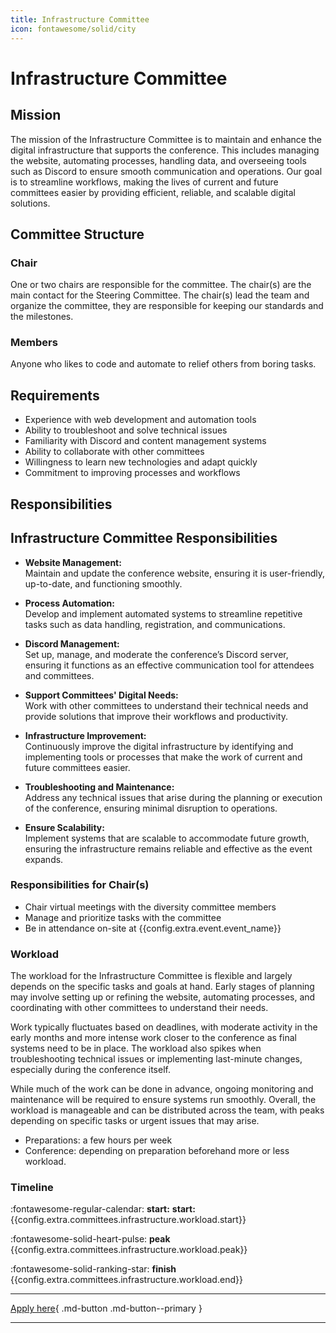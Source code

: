 ```yaml
---
title: Infrastructure Committee
icon: fontawesome/solid/city
---
```


# Infrastructure Committee

## Mission

The mission of the Infrastructure Committee is to maintain and enhance the digital infrastructure that supports the
conference. This includes managing the website, automating processes, handling data, and overseeing tools such as
Discord to ensure smooth communication and operations. Our goal is to streamline workflows, making the lives of current
and future committees easier by providing efficient, reliable, and scalable digital solutions.

## Committee Structure

### Chair

One or two chairs are responsible for the committee. The chair(s) are the main contact for the Steering
Committee. The chair(s) lead the team and organize the committee, they are responsible for keeping our standards and the
milestones.

### Members

Anyone who likes to code and automate to relief others from boring tasks.

## Requirements

- Experience with web development and automation tools
- Ability to troubleshoot and solve technical issues
- Familiarity with Discord and content management systems
- Ability to collaborate with other committees
- Willingness to learn new technologies and adapt quickly
- Commitment to improving processes and workflows

## Responsibilities

## Infrastructure Committee Responsibilities

- **Website Management:**  
  Maintain and update the conference website, ensuring it is user-friendly, up-to-date, and functioning smoothly.

- **Process Automation:**  
  Develop and implement automated systems to streamline repetitive tasks such as data handling, registration, and
  communications.

- **Discord Management:**  
  Set up, manage, and moderate the conference’s Discord server, ensuring it functions as an effective communication tool
  for attendees and committees.

- **Support Committees' Digital Needs:**  
  Work with other committees to understand their technical needs and provide solutions that improve their workflows and
  productivity.

- **Infrastructure Improvement:**  
  Continuously improve the digital infrastructure by identifying and implementing tools or processes that make the work
  of current and future committees easier.

- **Troubleshooting and Maintenance:**  
  Address any technical issues that arise during the planning or execution of the conference, ensuring minimal
  disruption to operations.

- **Ensure Scalability:**  
  Implement systems that are scalable to accommodate future growth, ensuring the infrastructure remains reliable and
  effective as the event expands.

### Responsibilities for Chair(s)

* Chair virtual meetings with the diversity committee members
* Manage and prioritize tasks with the committee
* Be in attendance on-site at {{config.extra.event.event_name}}

### Workload

The workload for the Infrastructure Committee is flexible and largely depends on the specific tasks and goals at hand.
Early stages of planning may involve setting up or refining the website, automating processes, and coordinating with
other committees to understand their needs.

Work typically fluctuates based on deadlines, with moderate activity in the early months and more intense work closer to
the conference as final systems need to be in place. The workload also spikes when troubleshooting technical issues or
implementing last-minute changes, especially during the conference itself.

While much of the work can be done in advance, ongoing monitoring and maintenance will be required to ensure systems run
smoothly. Overall, the workload is manageable and can be distributed across the team, with peaks depending on specific
tasks or urgent issues that may arise.

* Preparations: a few hours per week
* Conference: depending on preparation beforehand more or less workload.

### Timeline

:fontawesome-regular-calendar:  **start:** **start:**{{config.extra.committees.infrastructure.workload.start}}

:fontawesome-solid-heart-pulse: **peak** {{config.extra.committees.infrastructure.workload.peak}}

:fontawesome-solid-ranking-star: **finish** {{config.extra.committees.infrastructure.workload.end}}

---

[Apply here]({{config.extra.event.apply_url}}){ .md-button .md-button--primary }

---
